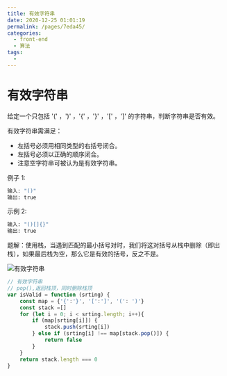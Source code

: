 ```yaml
---
title: 有效字符串
date: 2020-12-25 01:01:19
permalink: /pages/7eda45/
categories:
  - front-end
  - 算法
tags:
  - 
---
```


# 有效字符串

给定一个只包括 '(' ，')' ，'{' ，'}' ，'[' ，']' 的字符串，判断字符串是否有效。

有效字符串需满足：

- 左括号必须用相同类型的右括号闭合。
- 左括号必须以正确的顺序闭合。
- 注意空字符串可被认为是有效字符串。

例子 1:

```sh
输入: "()"
输出: true
```

示例 2:

```sh
输入: "()[]{}"
输出: true
```

题解：使用栈，当遇到匹配的最小括号对时，我们将这对括号从栈中删除（即出栈），如果最后栈为空，那么它是有效的括号，反之不是。

![有效字符串](https://pic.leetcode-cn.com/baa8829ac398e665eb645dca29eadd631e2b337e05022aa5a678e091471a4913-20.gif)

```js
// 有效字符串
// pop(),返回栈顶，同时删除栈顶
var isValid = function (srting) {
    const map = {'{':'}', '[':']', '(': ')'}
    const stack =[]
    for (let i = 0; i < srting.length; i++){
        if (map[srting[i]]) {
            stack.push(srting[i])
        } else if (srting[i] !== map[stack.pop()]) {
            return false
        } 
    }
    return stack.length === 0
}

```
